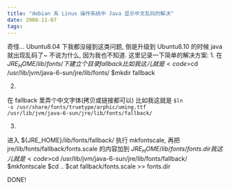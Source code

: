 ```yaml
---
title: "debian 系 Linux 操作系统中 Java 显示中文乱码的解决"
date: 2008-11-07
tags:
---
```


奇怪... Ubuntu8.04 下我都没碰到这类问题, 倒是升级到 Ubuntu8.10 的时候 java 就出现乱码了~ 不说为什么, 因为我也不知道. 这里记录一下简单的解决方案:
1. 
在 ${JRE_HOME}/lib/fonts/ 下建立个目录 fallback
比如我这儿就是
<code>$cd /usr/lib/jvm/java-6-sun/jre/lib/fonts/
$mkdir fallback</code>

2.
在 fallback 里弄个中文字体(拷贝或链接都可以)
比如我这就是
<code>$ln -s /usr/share/fonts/truetype/arphic/uming.ttf /usr/lib/jvm/java-6-sun/jre/lib/fonts/fallback/</code>


3.
进入 ${JRE_HOME}/lib/fonts/fallback/ 执行 mkfontscale, 再把 jre/lib/fonts/fallback/fonts.scale 的内容加到 ${JRE_HOME}/lib/fonts/fonts.dir
我这儿就是
<code>$cd /usr/lib/jvm/java-6-sun/jre/lib/fonts/fallback/
$mkfontscale
$cd ..
$cat fallback/fonts.scale >> fonts.dir</code>

DONE!
